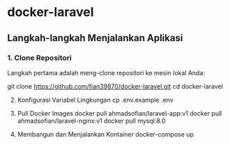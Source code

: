 # docker-laravel

## Langkah-langkah Menjalankan Aplikasi

### 1. Clone Repositori

Langkah pertama adalah meng-clone repositori ke mesin lokal Anda:

git clone https://github.com/fian39870/docker-laravel.git
cd docker-laravel

2. Konfigurasi Variabel Lingkungan
cp .env.example .env

3. Pull Docker Images
docker pull ahmadsofian/laravel-app:v1
docker pull ahmadsofian/laravel-nginx:v1
docker pull mysql:8.0

4. Membangun dan Menjalankan Kontainer
docker-compose up

